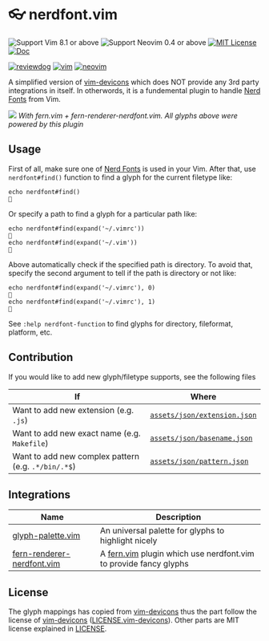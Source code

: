 # 👓 nerdfont.vim

![Support Vim 8.1 or above](https://img.shields.io/badge/support-Vim%208.1%20or%20above-yellowgreen.svg)
![Support Neovim 0.4 or above](https://img.shields.io/badge/support-Neovim%200.4%20or%20above-yellowgreen.svg)
[![MIT License](https://img.shields.io/badge/license-MIT-blue.svg)](LICENSE)
[![Doc](https://img.shields.io/badge/doc-%3Ah%20nerdfont-orange.svg)](doc/nerdfont.txt)

[![reviewdog](https://github.com/lambdalisue/nerdfont.vim/workflows/reviewdog/badge.svg)](https://github.com/lambdalisue/nerdfont.vim/actions?query=workflow%3Areviewdog)
[![vim](https://github.com/lambdalisue/nerdfont.vim/workflows/vim/badge.svg)](https://github.com/lambdalisue/nerdfont.vim/actions?query=workflow%3Avim)
[![neovim](https://github.com/lambdalisue/nerdfont.vim/workflows/neovim/badge.svg)](https://github.com/lambdalisue/nerdfont.vim/actions?query=workflow%3Aneovim)

A simplified version of [vim-devicons][] which does NOT provide any 3rd party integrations in itself.
In otherwords, it is a fundemental plugin to handle [Nerd Fonts][] from Vim.

[vim-devicons]: https://github.com/ryanoasis/vim-devicons
[nerd fonts]: https://github.com/ryanoasis/nerd-fonts

![](https://user-images.githubusercontent.com/546312/88701008-6c1c5980-d144-11ea-8d6b-d4f4290274a6.png)
_With fern.vim + fern-renderer-nerdfont.vim. All glyphs above were powered by this plugin_

## Usage

First of all, make sure one of [Nerd Fonts][] is used in your Vim.
After that, use `nerdfont#find()` function to find a glyph for the current filetype like:

```vim
echo nerdfont#find()

```

Or specify a path to find a glyph for a particular path like:

```vim
echo nerdfont#find(expand('~/.vimrc'))

echo nerdfont#find(expand('~/.vim'))

```

Above automatically check if the specified path is directory.
To avoid that, specify the second argument to tell if the path is directory or not like:

```vim
echo nerdfont#find(expand('~/.vimrc'), 0)

echo nerdfont#find(expand('~/.vimrc'), 1)

```

See `:help nerdfont-function` to find glyphs for directory, fileformat, platform, etc.

## Contribution

If you would like to add new glyph/filetype supports, see the following files

| If                                                  | Where                                                        |
| --------------------------------------------------- | ------------------------------------------------------------ |
| Want to add new extension (e.g. `.js`)              | [`assets/json/extension.json`](./assets/json/extension.json) |
| Want to add new exact name (e.g. `Makefile`)        | [`assets/json/basename.json`](./assets/json/basename.json)   |
| Want to add new complex pattern (e.g. `.*/bin/.*$`) | [`assets/json/pattern.json`](./assets/json/pattern.json)     |

## Integrations

| Name                           | Description                                                          |
| ------------------------------ | -------------------------------------------------------------------- |
| [glyph-palette.vim][]          | An universal palette for glyphs to highlight nicely                  |
| [fern-renderer-nerdfont.vim][] | A [fern.vim][] plugin which use nerdfont.vim to provide fancy glyphs |

[glyph-palette.vim]: https://github.com/lambdalisue/glyph-palette.vim
[fern-renderer-nerdfont.vim]: https://github.com/lambdalisue/fern-renderer-nerdfont.vim
[fern.vim]: https://github.com/lambdalisue/fern.vim

## License

The glyph mappings has copied from [vim-devicons][] thus the part follow the license of [vim-devicons][] ([LICENSE.vim-devicons](./LICENSE.vim-devicon)).
Other parts are MIT license explained in [LICENSE](./LICENSE).
